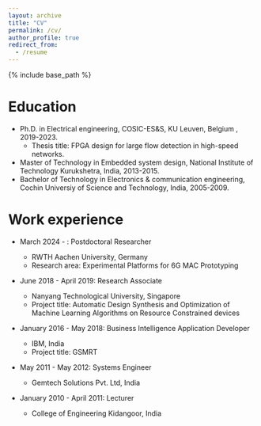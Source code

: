 ```yaml
---
layout: archive
title: "CV"
permalink: /cv/
author_profile: true
redirect_from:
  - /resume
---
```


{% include base_path %}

Education
======
* Ph.D. in Electrical engineering, COSIC-ES&S, KU Leuven, Belgium , 2019-2023.
  * Thesis title: FPGA design for large flow detection in high-speed networks.
* Master of Technology in Embedded system design, National Institute of Technology Kurukshetra, India, 2013-2015.
* Bachelor of Technology in Electronics & communication engineering, Cochin Universiy of Science and Technology, India, 2005-2009.

Work experience
======
* March 2024 - : Postdoctoral Researcher
  * RWTH Aachen University, Germany
  * Research area: Experimental Platforms for 6G MAC Prototyping
* June 2018 - April 2019: Research Associate
  * Nanyang Technological University, Singapore
  * Project title: Automatic Design Synthesis and Optimization of Machine Learning Algorithms on Resource Constrained devices

* January 2016 - May 2018: Business Intelligence Application Developer
  * IBM, India
  * Project title: GSMRT

* May 2011 - May 2012: Systems Engineer
  * Gemtech Solutions Pvt. Ltd, India 

* January 2010 - April 2011: Lecturer
  * College of Engineering Kidangoor, India
  
<!-- Skills
======
* Skill 1
* Skill 2
  * Sub-skill 2.1
  * Sub-skill 2.2
  * Sub-skill 2.3
* Skill 3

Publications
======
  <ul>{% for post in site.publications %}
    {% include archive-single-cv.html %}
  {% endfor %}</ul>
  
Talks
======
  <ul>{% for post in site.talks %}
    {% include archive-single-talk-cv.html %}
  {% endfor %}</ul>
  
Teaching
======
  <ul>{% for post in site.teaching %}
    {% include archive-single-cv.html %}
  {% endfor %}</ul>
  
Service and leadership
======
* Currently signed in to 43 different slack teams -->
